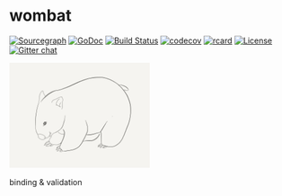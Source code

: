 # wombat

[![Sourcegraph](https://sourcegraph.com/github.com/v2pro/wombat/-/badge.svg)](https://sourcegraph.com/github.com/v2pro/wombat?badge)
[![GoDoc](http://img.shields.io/badge/go-documentation-blue.svg?style=flat-square)](http://godoc.org/github.com/v2pro/wombat)
[![Build Status](https://travis-ci.org/v2pro/wombat.svg?branch=master)](https://travis-ci.org/v2pro/wombat)
[![codecov](https://codecov.io/gh/v2pro/wombat/branch/master/graph/badge.svg)](https://codecov.io/gh/v2pro/wombat)
[![rcard](https://goreportcard.com/badge/github.com/v2pro/wombat)](https://goreportcard.com/report/github.com/v2pro/wombat)
[![License](https://img.shields.io/badge/License-Apache%202.0-blue.svg)](https://raw.githubusercontent.com/v2pro/wombat/master/LICENSE)
[![Gitter chat](https://badges.gitter.im/gitterHQ/gitter.png)](https://gitter.im/v2pro/Lobby)

<img src="wombat.png" width="250">

binding &amp; validation
